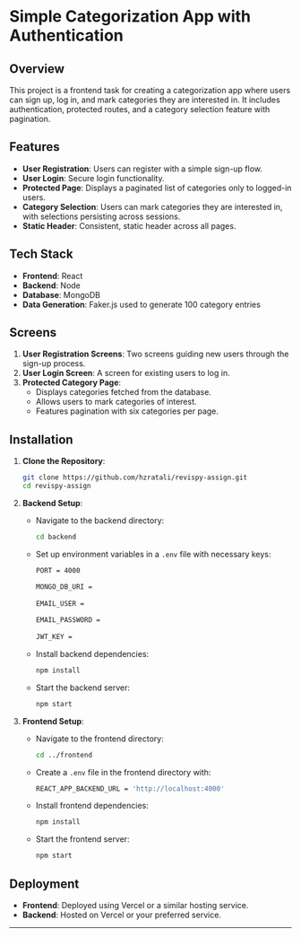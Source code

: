 # Simple Categorization App with Authentication

## Overview

This project is a frontend task for creating a categorization app where users can sign up, log in, and mark categories they are interested in. It includes authentication, protected routes, and a category selection feature with pagination.

## Features

- **User Registration**: Users can register with a simple sign-up flow.
- **User Login**: Secure login functionality.
- **Protected Page**: Displays a paginated list of categories only to logged-in users.
- **Category Selection**: Users can mark categories they are interested in, with selections persisting across sessions.
- **Static Header**: Consistent, static header across all pages.

## Tech Stack

- **Frontend**: React
- **Backend**: Node
- **Database**: MongoDB
- **Data Generation**: Faker.js used to generate 100 category entries

## Screens

1. **User Registration Screens**: Two screens guiding new users through the sign-up process.
2. **User Login Screen**: A screen for existing users to log in.
3. **Protected Category Page**:
   - Displays categories fetched from the database.
   - Allows users to mark categories of interest.
   - Features pagination with six categories per page.

## Installation

1. **Clone the Repository**:

   ```bash
   git clone https://github.com/hzratali/revispy-assign.git
   cd revispy-assign
   ```

2. **Backend Setup**:

   - Navigate to the backend directory:
     ```bash
     cd backend
     ```
   - Set up environment variables in a `.env` file with necessary keys:

     ```bash
     PORT = 4000

     MONGO_DB_URI = 
 
     EMAIL_USER = 
 
     EMAIL_PASSWORD = 
 
     JWT_KEY = 
     ```

   - Install backend dependencies:
     ```bash
     npm install
     ```
   - Start the backend server:
     ```bash
     npm start
     ```

3. **Frontend Setup**:

   - Navigate to the frontend directory:
     ```bash
     cd ../frontend
     ```
   - Create a `.env` file in the frontend directory with:
     ```bash
     REACT_APP_BACKEND_URL = 'http://localhost:4000'
     ```
   - Install frontend dependencies:
     ```bash
     npm install
     ```
   - Start the frontend server:
     ```bash
     npm start
     ```

## Deployment

- **Frontend**: Deployed using Vercel or a similar hosting service.
- **Backend**: Hosted on Vercel or your preferred service.
---
